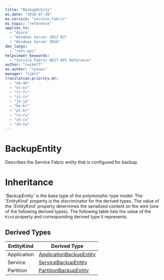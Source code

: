 ```yaml
---
title: "BackupEntity"
ms.date: "2018-07-20"
ms.service: "service-fabric"
ms.topic: "reference"
applies_to: 
  - "Azure"
  - "Windows Server 2012 R2"
  - "Windows Server 2016"
dev_langs: 
  - "rest-api"
helpviewer_keywords: 
  - "Service Fabric REST API Reference"
author: "rwike77"
ms.author: "ryanwi"
manager: "timlt"
translation.priority.mt: 
  - "de-de"
  - "es-es"
  - "fr-fr"
  - "it-it"
  - "ja-jp"
  - "ko-kr"
  - "pt-br"
  - "ru-ru"
  - "zh-cn"
  - "zh-tw"
---
```

# BackupEntity

Describes the Service Fabric entity that is configured for backup.
# Inheritance

'BackupEntity' is the base type of the polymorphic type model. The 'EntityKind' property is the discriminator for the derived types. 
The value of the 'EntityKind' property determines the serialized content on the wire (one of the following derived types). 
The following table lists the value of the `Kind` property and corresponding derived type it represents.
## Derived Types

| EntityKind | Derived Type |
| --- | --- | 
| Application | [ApplicationBackupEntity](sfclient-model-applicationbackupentity.md) |
| Service | [ServiceBackupEntity](sfclient-model-servicebackupentity.md) |
| Partition | [PartitionBackupEntity](sfclient-model-partitionbackupentity.md) |

